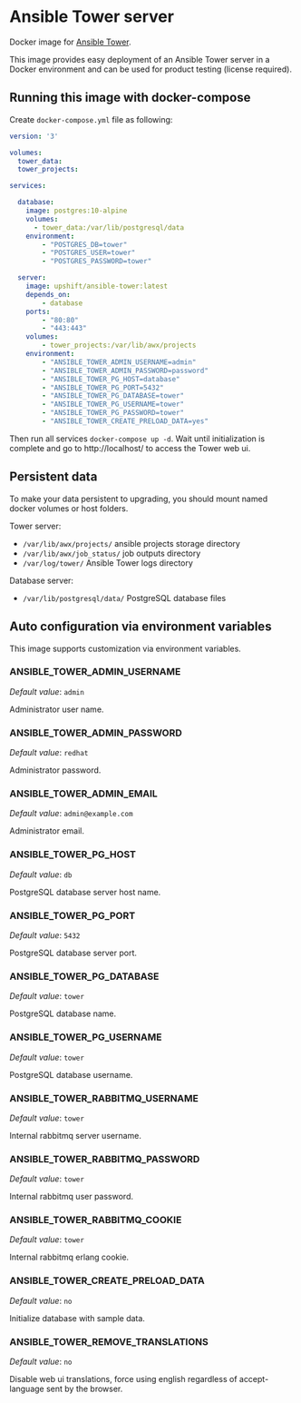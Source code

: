 # Ansible Tower server

Docker image for [Ansible Tower](https://www.ansible.com/products/tower).

This image provides easy deployment of an Ansible Tower server in a Docker environment and can be used for product testing (license required).

## Running this image with docker-compose

Create `docker-compose.yml` file as following:

```yml
version: '3'

volumes:
  tower_data:
  tower_projects:

services:

  database:
    image: postgres:10-alpine
    volumes:
      - tower_data:/var/lib/postgresql/data
    environment:
        - "POSTGRES_DB=tower"
        - "POSTGRES_USER=tower"
        - "POSTGRES_PASSWORD=tower"

  server:
    image: upshift/ansible-tower:latest
    depends_on:
        - database
    ports:
        - "80:80"
        - "443:443"
    volumes:
        - tower_projects:/var/lib/awx/projects
    environment:
        - "ANSIBLE_TOWER_ADMIN_USERNAME=admin"
        - "ANSIBLE_TOWER_ADMIN_PASSWORD=password"
        - "ANSIBLE_TOWER_PG_HOST=database"
        - "ANSIBLE_TOWER_PG_PORT=5432"
        - "ANSIBLE_TOWER_PG_DATABASE=tower"
        - "ANSIBLE_TOWER_PG_USERNAME=tower"
        - "ANSIBLE_TOWER_PG_PASSWORD=tower"
        - "ANSIBLE_TOWER_CREATE_PRELOAD_DATA=yes"
```

Then run all services `docker-compose up -d`. Wait until initialization is complete and go to http://localhost/ to access the Tower web ui.

## Persistent data

To make your data persistent to upgrading, you should mount named docker volumes or host folders.

Tower server:
- `/var/lib/awx/projects/` ansible projects storage directory
- `/var/lib/awx/job_status/` job outputs directory
- `/var/log/tower/` Ansible Tower logs directory

Database server:
- `/var/lib/postgresql/data/` PostgreSQL database files

## Auto configuration via environment variables

This image supports customization via environment variables.

### ANSIBLE_TOWER_ADMIN_USERNAME

*Default value*: `admin`

Administrator user name.

### ANSIBLE_TOWER_ADMIN_PASSWORD

*Default value*: `redhat`

Administrator password.

### ANSIBLE_TOWER_ADMIN_EMAIL

*Default value*: `admin@example.com`

Administrator email.

### ANSIBLE_TOWER_PG_HOST

*Default value*: `db`

PostgreSQL database server host name.

### ANSIBLE_TOWER_PG_PORT

*Default value*: `5432`

PostgreSQL database server port.

### ANSIBLE_TOWER_PG_DATABASE

*Default value*: `tower`

PostgreSQL database name.

### ANSIBLE_TOWER_PG_USERNAME

*Default value*: `tower`

PostgreSQL database username.

### ANSIBLE_TOWER_RABBITMQ_USERNAME

*Default value*: `tower`

Internal rabbitmq server username.

### ANSIBLE_TOWER_RABBITMQ_PASSWORD

*Default value*: `tower`

Internal rabbitmq user password.

### ANSIBLE_TOWER_RABBITMQ_COOKIE

*Default value*: `tower`

Internal rabbitmq erlang cookie.

### ANSIBLE_TOWER_CREATE_PRELOAD_DATA

*Default value*: `no`

Initialize database with sample data.

### ANSIBLE_TOWER_REMOVE_TRANSLATIONS

*Default value*: `no`

Disable web ui translations, force using english regardless of accept-language sent by the browser.
